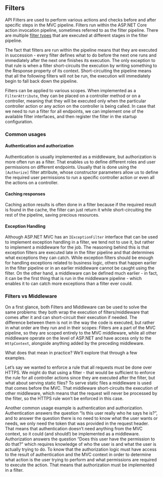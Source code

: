 ## Filters

API Filters are used to perform various actions and checks before and after specific steps in the MVC pipeline. Filters run within the ASP.NET Core action invocation pipeline, sometimes referred to as the filter pipeline. There are multiple [filter types](https://docs.microsoft.com/en-us/aspnet/core/mvc/controllers/filters?view=aspnetcore-6.0#filter-types) that are executed at different stages in the filter pipeline.

The fact that filters are run within the pipeline means that they are executed in succession - every filter defines what to do before the next one runs and immediately after the next one finishes its execution. The only exception to that rule is when a filter short-circuits the execution by writing something to the Response property of its context. Short-circuiting the pipeline means that all the following filters will not be run, the execution will immediately begin to fall back down the pipeline.

Filters can be applied to various scopes. When implemented as a `FilterAttribute`, they can be placed on a controller method or on a controller, meaning that they will be executed only when the particular controller action or any action on the controller is being called. In case that we need to run a filter for all endpoints, we can implement one of the available filter interfaces, and then register the filter in the startup configuration.

### Common usages

#### Authentication and authorization

Authentication is usually implemented as a middleware, but authorization is more often run as a filter. That enables us to define different roles and user permissions on different endpoints. Usually that is done using the `[Authorize]` filter attribute, whose constructor parameters allow us to define the required user permissions to run a specific controller action or even all the actions on a controller.

#### Caching responses

Caching action results is often done in a filter because if the required result is found in the cache, the filter can just return it while short-circuiting the rest of the pipeline, saving precious resources.

#### Exception Handling

Although ASP.NET MVC has an `IExceptionFilter` interface that can be used to implement exception handling in a filter, we tend not to use it, but rather to implement a middleware for the job. The reasoning behind this is that exception filters are executed late in the filter pipeline and that determines what exceptions they can catch. While exception filters should be enough for handling exceptions related to business logic, others that happen earlier in the filter pipeline or in an earlier middleware cannot be caught using the filter. On the other hand, a middleware can be defined much earlier - in fact, it can be the first thing that is run in the middleware pipeline - which enables it to can catch more exceptions than a filter ever could.

### Filters vs Middleware

On a first glance, both Filters and Middleware can be used to solve the same problems: they both wrap the execution of filters/middleware that comes after it and can short-circuit their execution if needed. The difference between them is not in the way the code is executed, but rather in what order are they run and in their scopes: Filters are a part of the MVC pipeline, so they are scoped entirely to the MVC middleware, while all other middleware operate on the level of ASP.NET and have access only to the `HttpContext`, alongside anything added by the preceding middleware.

What does that mean in practice? We’ll explore that through a few examples.

Let’s say we wanted to enforce a rule that all requests must be done over HTTPS. We might do that using a filter - that would be sufficient to enforce the rule for all controller actions since they are executed after the filter, but what about serving static files? To serve static files a middleware is used that comes before the MVC. That middleware short-circuits the execution of other middleware, which means that the request will never be processed by the filter, so the HTTPS rule won’t be enforced in this case.

Another common usage example is authentication and authorization. Authentication answers the question “Is this user really who he says he is?”, and to answer the question there is no need to know what the user wants or needs, we only need the token that was provided in the request header. That means that authentication doesn’t need anything from the MVC context, so it could (and should!) be implemented as a middleware. Authorization answers the question “Does this user have the permission to do that?” which requires knowledge of who the user is and what the user is actually trying to do. To know that the authorization logic must have access to the result of authentication and the MVC context in order to determine what action is the user trying to perform and what permissions are required to execute the action. That means that authorization must be implemented in a filter.
